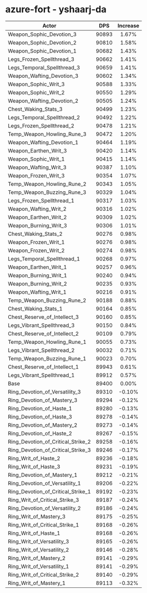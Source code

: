 # azure-fort - yshaarj-da
| Actor | DPS | Increase |
|---|:---:|:---:|
|Weapon_Sophic_Devotion_3|90893|1.67%|
|Weapon_Sophic_Devotion_2|90810|1.58%|
|Weapon_Sophic_Devotion_1|90682|1.43%|
|Legs_Frozen_Spellthread_3|90662|1.41%|
|Legs_Temporal_Spellthread_3|90659|1.41%|
|Weapon_Wafting_Devotion_3|90602|1.34%|
|Weapon_Sophic_Writ_3|90588|1.33%|
|Weapon_Sophic_Writ_2|90550|1.29%|
|Weapon_Wafting_Devotion_2|90505|1.24%|
|Chest_Waking_Stats_3|90499|1.23%|
|Legs_Temporal_Spellthread_2|90492|1.22%|
|Legs_Frozen_Spellthread_2|90478|1.21%|
|Temp_Weapon_Howling_Rune_3|90472|1.20%|
|Weapon_Wafting_Devotion_1|90464|1.19%|
|Weapon_Earthen_Writ_3|90420|1.14%|
|Weapon_Sophic_Writ_1|90415|1.14%|
|Weapon_Wafting_Writ_3|90387|1.10%|
|Weapon_Frozen_Writ_3|90354|1.07%|
|Temp_Weapon_Howling_Rune_2|90343|1.05%|
|Temp_Weapon_Buzzing_Rune_3|90329|1.04%|
|Legs_Frozen_Spellthread_1|90317|1.03%|
|Weapon_Wafting_Writ_2|90316|1.02%|
|Weapon_Earthen_Writ_2|90309|1.02%|
|Weapon_Burning_Writ_3|90306|1.01%|
|Chest_Waking_Stats_2|90276|0.98%|
|Weapon_Frozen_Writ_1|90276|0.98%|
|Weapon_Frozen_Writ_2|90274|0.98%|
|Legs_Temporal_Spellthread_1|90268|0.97%|
|Weapon_Earthen_Writ_1|90257|0.96%|
|Weapon_Burning_Writ_1|90240|0.94%|
|Weapon_Burning_Writ_2|90235|0.93%|
|Weapon_Wafting_Writ_1|90216|0.91%|
|Temp_Weapon_Buzzing_Rune_2|90188|0.88%|
|Chest_Waking_Stats_1|90164|0.85%|
|Chest_Reserve_of_Intellect_3|90160|0.85%|
|Legs_Vibrant_Spellthread_3|90150|0.84%|
|Chest_Reserve_of_Intellect_2|90109|0.79%|
|Temp_Weapon_Howling_Rune_1|90055|0.73%|
|Legs_Vibrant_Spellthread_2|90032|0.71%|
|Temp_Weapon_Buzzing_Rune_1|90023|0.70%|
|Chest_Reserve_of_Intellect_1|89943|0.61%|
|Legs_Vibrant_Spellthread_1|89912|0.57%|
|Base|89400|0.00%|
|Ring_Devotion_of_Versatility_3|89310|-0.10%|
|Ring_Devotion_of_Mastery_3|89294|-0.12%|
|Ring_Devotion_of_Haste_1|89280|-0.13%|
|Ring_Devotion_of_Haste_3|89278|-0.14%|
|Ring_Devotion_of_Mastery_2|89273|-0.14%|
|Ring_Devotion_of_Haste_2|89267|-0.15%|
|Ring_Devotion_of_Critical_Strike_2|89258|-0.16%|
|Ring_Devotion_of_Critical_Strike_3|89246|-0.17%|
|Ring_Writ_of_Haste_2|89236|-0.18%|
|Ring_Writ_of_Haste_3|89231|-0.19%|
|Ring_Devotion_of_Mastery_1|89212|-0.21%|
|Ring_Devotion_of_Versatility_1|89206|-0.22%|
|Ring_Devotion_of_Critical_Strike_1|89192|-0.23%|
|Ring_Writ_of_Critical_Strike_3|89187|-0.24%|
|Ring_Devotion_of_Versatility_2|89186|-0.24%|
|Ring_Writ_of_Mastery_3|89175|-0.25%|
|Ring_Writ_of_Critical_Strike_1|89168|-0.26%|
|Ring_Writ_of_Haste_1|89168|-0.26%|
|Ring_Writ_of_Versatility_3|89165|-0.26%|
|Ring_Writ_of_Versatility_2|89146|-0.28%|
|Ring_Writ_of_Mastery_2|89141|-0.29%|
|Ring_Writ_of_Versatility_1|89141|-0.29%|
|Ring_Writ_of_Critical_Strike_2|89140|-0.29%|
|Ring_Writ_of_Mastery_1|89113|-0.32%|
